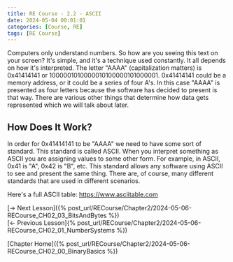 ```yaml
---
title: RE Course - 2.2 - ASCII
date: 2024-05-04 00:01:01
categories: [Course, RE]
tags: [RE Course]
---
```


Computers only understand numbers. So how are you seeing this text on your screen? It's simple, and it's a technique used constantly. It all depends on how it's interpreted. The letter "AAAA" (capitalization matters) is 0x41414141 or 1000001010000010100000101000001. 0x41414141 could be a memory address, or it could be a series of four A's. In this case "AAAA" is presented as four letters because the software has decided to present is that way. There are various other things that determine how data gets represented which we will talk about later. 

## How Does It Work?

In order for 0x41414141 to be "AAAA" we need to have some sort of standard. This standard is called ASCII. When you interpret something as ASCII you are assigning values to some other form. For example, in ASCII, 0x41 is "A", 0x42 is "B", etc. This standard allows any software using ASCII to see and present the same thing. There are, of course, many different standards that are used in different scenarios.

Here's a full ASCII table: <https://www.asciitable.com>

[-> Next Lesson]({% post_url/RECourse/Chapter2/2024-05-06-RECourse_CH02_03_BitsAndBytes %})  
[<- Previous Lesson]{% post_url/RECourse/Chapter2/2024-05-06-RECourse_CH02_01_NumberSystems %})  


[Chapter Home]({% post_url/RECourse/Chapter2/2024-05-06-RECourse_CH02_00_BinaryBasics %})  
